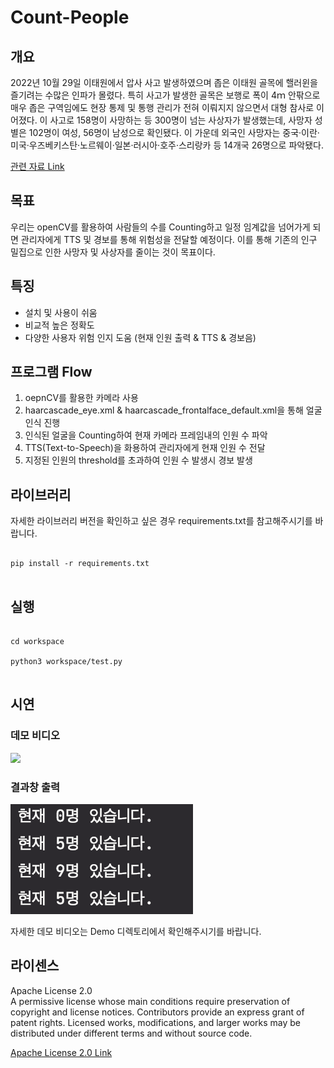 # Count-People

## 개요

2022년 10월 29일 이태원에서 압사 사고 발생하였으며 좁은 이태원 골목에 핼러윈을 즐기려는 수많은 인파가 몰렸다. 특히 사고가 발생한 골목은 보행로 폭이 4ｍ 안팎으로 매우 좁은 구역임에도 현장 통제 및 통행
관리가 전혀 이뤄지지 않으면서 대형 참사로 이어졌다. 이 사고로 158명이 사망하는 등 300명이 넘는 사상자가 발생했는데, 사망자 성별은 102명이 여성, 56명이 남성으로 확인됐다. 이 가운데 외국인 사망자는
중국·이란·미국·우즈베키스탄·노르웨이·일본·러시아·호주·스리랑카 등 14개국 26명으로 파악됐다.

[관련 자료 Link](https://terms.naver.com/entry.naver?docId=6637399&cid=43667&categoryId=43667, "관련 자료")

## 목표

우리는 openCV를 활용하여 사람들의 수를 Counting하고 일정 임계값을 넘어가게 되면 관리자에게 TTS 및 경보를 통해 위험성을 전달할 예정이다. 이를 통해 기존의 인구 밀집으로 인한 사망자 및 사상자를
줄이는 것이 목표이다.

## 특징

- 설치 및 사용이 쉬움
- 비교적 높은 정확도
- 다양한 사용자 위험 인지 도움 (현재 인원 출력 & TTS & 경보음)

## 프로그램 Flow

1. oepnCV를 활용한 카메라 사용
2. haarcascade_eye.xml & haarcascade_frontalface_default.xml을 통해 얼굴 인식 진행
3. 인식된 얼굴을 Counting하여 현재 카메라 프레임내의 인원 수 파악
4. TTS(Text-to-Speech)을 화용하여 관리자에게 현재 인원 수 전달
5. 지정된 인원의 threshold를 초과하여 인원 수 발생시 경보 발생

## 라이브러리

자세한 라이브러리 버전을 확인하고 싶은 경우 requirements.txt를 참고해주시기를 바랍니다.
<pre>
<code>
pip install -r requirements.txt
</code>
</pre>

## 실행

<pre>
<code>
cd workspace    

python3 workspace/test.py
</code>
</pre>

## 시연
### 데모 비디오    
<img src="https://github.com/2022-OpenSourceSW-Team/Count-People/blob/main/demo/demo_Image.gif">

### 결과창 출력    
<img src="https://github.com/2022-OpenSourceSW-Team/Count-People/blob/main/demo/%E1%84%89%E1%85%B3%E1%84%8F%E1%85%B3%E1%84%85%E1%85%B5%E1%86%AB%E1%84%89%E1%85%A3%E1%86%BA.png">

자세한 데모 비디오는 Demo 디렉토리에서 확인해주시기를 바랍니다. 
## 라이센스

Apache License 2.0   
A permissive license whose main conditions require preservation of copyright and license notices. Contributors provide an express grant of patent rights. Licensed works, modifications, and larger works may be distributed under different terms and without source code.    

[Apache License 2.0 Link](https://www.apache.org/licenses/LICENSE-2.0, "홈페이지")
